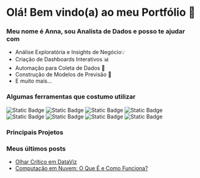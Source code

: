 <h1>Olá! Bem vindo(a) ao meu Portfólio 👋</h1> 

<h3>Meu nome é Anna, sou Analista de Dados e posso te ajudar com</h3>
  <ul>
  <li>Análise Exploratória e Insights de Negócio💡</li>
  <li>Criação de Dashboards Interativos 📊</li>
  <li>Automação para Coleta de Dados 🤖</li>
  <li>Construção de Modelos de Previsão 🔮</li>
  <li>E muito mais...</li>
  </ul>

  <h3>Algumas ferramentas que costumo utilizar </h3>
  <p> 
    <img alt="Static Badge" src="https://img.shields.io/badge/Python-darkgreen?style=flat&logo=python&logoColor=white&logoSize=auto">
    <img alt="Static Badge" src="https://img.shields.io/badge/VBA-green?style=flat&logo=libreofficebase&logoColor=white&logoSize=auto">
    <img alt="Static Badge" src="https://img.shields.io/badge/Excel-green?style=flat&logo=libreofficebase&logoColor=white&logoSize=auto">
    <img alt="Static Badge" src="https://img.shields.io/badge/PowerBI-goldenrod?style=flat&logo=pagespeedinsights&logoColor=white&logoSize=auto">
    <img alt="Static Badge" src="https://img.shields.io/badge/LoockerStudio-blue?style=flat&logo=looker&logoColor=white&logoSize=auto">
    <img alt="Static Badge" src="https://img.shields.io/badge/QuickSight-1a73e8?style=flat&logo=amazon&logoColor=white&logoSize=auto">
    <img alt="Static Badge" src="https://img.shields.io/badge/SQL-royalblue?style=flat&logo=mysql&logoColor=white&logoSize=auto">
    <img alt="Static Badge" src="https://img.shields.io/badge/DBeaver-mediumpurple%20?style=flat&logo=dbeaver&logoColor=white&logoSize=auto">
  </p>

  <h3>Principais Projetos</h3>
  
  <h3>Meus últimos posts </h3>
   <ul>
    <li><a href=https://medium.com/@curso.alura79/olhar-crítico-em-dataviz-bee6f3354294 target="_blank" rel="noreferrer nofollow">Olhar Crítico em DataViz</a></li>
    <li><a href=https://medium.com/@curso.alura79/computação-em-nuvem-o-que-é-e-como-funciona-3a83b6aa95ef target="_blank" rel="noreferrer nofollow">Computação em Nuvem: O Que É e Como Funciona?</a></li>   
  </ul>
  
<!--
**chimirri/chimirri** is a ✨ _special_ ✨ repository because its `README.md` (this file) appears on your GitHub profile.

Here are some ideas to get you started:

- 🔭 I’m currently working on ...
- 🌱 I’m currently learning ...
- 👯 I’m looking to collaborate on ...
- 🤔 I’m looking for help with ...
- 💬 Ask me about ...
- 📫 How to reach me: ...
- 😄 Pronouns: ...
- ⚡ Fun fact: ...
-->

